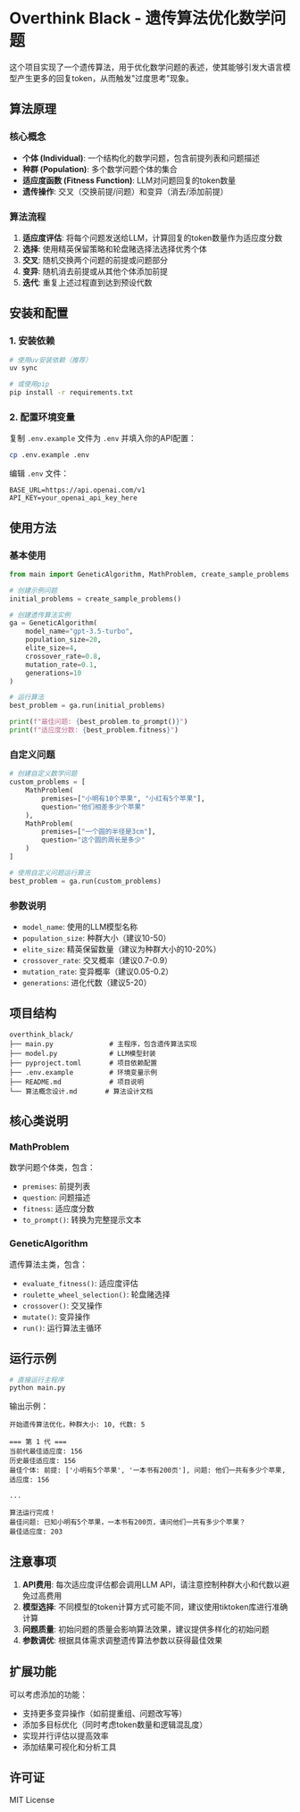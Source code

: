 # Overthink Black - 遗传算法优化数学问题

这个项目实现了一个遗传算法，用于优化数学问题的表述，使其能够引发大语言模型产生更多的回复token，从而触发"过度思考"现象。

## 算法原理

### 核心概念

- **个体 (Individual)**: 一个结构化的数学问题，包含前提列表和问题描述
- **种群 (Population)**: 多个数学问题个体的集合
- **适应度函数 (Fitness Function)**: LLM对问题回复的token数量
- **遗传操作**: 交叉（交换前提/问题）和变异（消去/添加前提）

### 算法流程

1. **适应度评估**: 将每个问题发送给LLM，计算回复的token数量作为适应度分数
2. **选择**: 使用精英保留策略和轮盘赌选择法选择优秀个体
3. **交叉**: 随机交换两个问题的前提或问题部分
4. **变异**: 随机消去前提或从其他个体添加前提
5. **迭代**: 重复上述过程直到达到预设代数

## 安装和配置

### 1. 安装依赖

```bash
# 使用uv安装依赖（推荐）
uv sync

# 或使用pip
pip install -r requirements.txt
```

### 2. 配置环境变量

复制 `.env.example` 文件为 `.env` 并填入你的API配置：

```bash
cp .env.example .env
```

编辑 `.env` 文件：

```env
BASE_URL=https://api.openai.com/v1
API_KEY=your_openai_api_key_here
```

## 使用方法

### 基本使用

```python
from main import GeneticAlgorithm, MathProblem, create_sample_problems

# 创建示例问题
initial_problems = create_sample_problems()

# 创建遗传算法实例
ga = GeneticAlgorithm(
    model_name="gpt-3.5-turbo",
    population_size=20,
    elite_size=4,
    crossover_rate=0.8,
    mutation_rate=0.1,
    generations=10
)

# 运行算法
best_problem = ga.run(initial_problems)

print(f"最佳问题: {best_problem.to_prompt()}")
print(f"适应度分数: {best_problem.fitness}")
```

### 自定义问题

```python
# 创建自定义数学问题
custom_problems = [
    MathProblem(
        premises=["小明有10个苹果", "小红有5个苹果"],
        question="他们相差多少个苹果"
    ),
    MathProblem(
        premises=["一个圆的半径是3cm"],
        question="这个圆的周长是多少"
    )
]

# 使用自定义问题运行算法
best_problem = ga.run(custom_problems)
```

### 参数说明

- `model_name`: 使用的LLM模型名称
- `population_size`: 种群大小（建议10-50）
- `elite_size`: 精英保留数量（建议为种群大小的10-20%）
- `crossover_rate`: 交叉概率（建议0.7-0.9）
- `mutation_rate`: 变异概率（建议0.05-0.2）
- `generations`: 进化代数（建议5-20）

## 项目结构

```
overthink_black/
├── main.py              # 主程序，包含遗传算法实现
├── model.py             # LLM模型封装
├── pyproject.toml       # 项目依赖配置
├── .env.example         # 环境变量示例
├── README.md            # 项目说明
└── 算法概念设计.md       # 算法设计文档
```

## 核心类说明

### MathProblem

数学问题个体类，包含：
- `premises`: 前提列表
- `question`: 问题描述
- `fitness`: 适应度分数
- `to_prompt()`: 转换为完整提示文本

### GeneticAlgorithm

遗传算法主类，包含：
- `evaluate_fitness()`: 适应度评估
- `roulette_wheel_selection()`: 轮盘赌选择
- `crossover()`: 交叉操作
- `mutate()`: 变异操作
- `run()`: 运行算法主循环

## 运行示例

```bash
# 直接运行主程序
python main.py
```

输出示例：
```
开始遗传算法优化，种群大小: 10, 代数: 5

=== 第 1 代 ===
当前代最佳适应度: 156
历史最佳适应度: 156
最佳个体: 前提: ['小明有5个苹果', '一本书有200页'], 问题: 他们一共有多少个苹果, 适应度: 156

...

算法运行完成！
最佳问题: 已知小明有5个苹果，一本书有200页，请问他们一共有多少个苹果？
最佳适应度: 203
```

## 注意事项

1. **API费用**: 每次适应度评估都会调用LLM API，请注意控制种群大小和代数以避免过高费用
2. **模型选择**: 不同模型的token计算方式可能不同，建议使用tiktoken库进行准确计算
3. **问题质量**: 初始问题的质量会影响算法效果，建议提供多样化的初始问题
4. **参数调优**: 根据具体需求调整遗传算法参数以获得最佳效果

## 扩展功能

可以考虑添加的功能：
- 支持更多变异操作（如前提重组、问题改写等）
- 添加多目标优化（同时考虑token数量和逻辑混乱度）
- 实现并行评估以提高效率
- 添加结果可视化和分析工具

## 许可证

MIT License